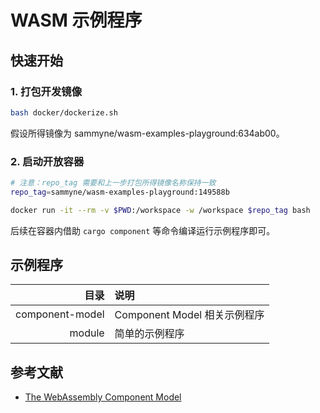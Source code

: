 # WASM 示例程序

## 快速开始

### 1. 打包开发镜像
```bash
bash docker/dockerize.sh
```

假设所得镜像为 sammyne/wasm-examples-playground:634ab00。

### 2. 启动开放容器

```bash
# 注意：repo_tag 需要和上一步打包所得镜像名称保持一致
repo_tag=sammyne/wasm-examples-playground:149588b

docker run -it --rm -v $PWD:/workspace -w /workspace $repo_tag bash
```

后续在容器内借助 `cargo component` 等命令编译运行示例程序即可。

## 示例程序

目录 | 说明
----:|:----
component-model | Component Model 相关示例程序
module | 简单的示例程序

## 参考文献
- [The WebAssembly Component Model](https://component-model.bytecodealliance.org/introduction.html)
